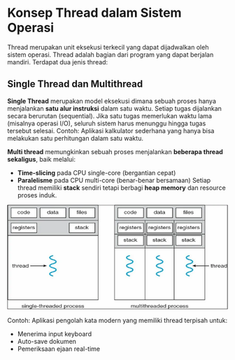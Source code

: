 # Konsep Thread dalam Sistem Operasi
Thread merupakan unit eksekusi terkecil yang dapat dijadwalkan oleh sistem operasi. Thread adalah bagian dari program yang dapat berjalan mandiri. Terdapat dua jenis thread:

## Single Thread dan Multithread
**Single Thread** merupakan model eksekusi dimana sebuah proses hanya menjalankan **satu alur instruksi** dalam satu waktu. Setiap tugas dijalankan secara berurutan (sequential). Jika satu tugas memerlukan waktu lama (misalnya operasi I/O), seluruh sistem harus menunggu hingga tugas tersebut selesai. Contoh: Aplikasi kalkulator sederhana yang hanya bisa melakukan satu perhitungan dalam satu waktu.<br>

**Multi thread** memungkinkan sebuah proses menjalankan **beberapa thread sekaligus**, baik melalui:
- **Time-slicing** pada CPU single-core (bergantian cepat)
- **Paralelisme** pada CPU multi-core (benar-benar bersamaan)
Setiap thread memiliki **stack** sendiri tetapi berbagi **heap memory** dan resource proses induk. <br>

![alt text](https://github.com/Havidrosihandanu/SisOp-2025/blob/main/gambar-konsep-thread.webp?raw=true) <br>

Contoh: Aplikasi pengolah kata modern yang memiliki thread terpisah untuk:
- Menerima input keyboard
- Auto-save dokumen
- Pemeriksaan ejaan real-time


